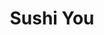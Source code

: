 ---
layout: place
title: "Sushi You"
permalink: /new-york/oakland-gardens/sushi-you.html
stateAbbr: NY
stateName: New York
cityName: Oakland Gardens
place_id: ChIJuXV3eY1hwokR-twu4LiPaRI
photos:
  - name: >-
      places/ChIJuXV3eY1hwokR-twu4LiPaRI/photos/AeeoHcKf-NhwOQmXtVWD_mvxUUrLyGYn3mMfNtPxvWg32enanvjRCvFYm1hWpeW-JX4U4xNwWEXpv0eudPyP3GewmGjxIEzBScOO8ngcqV16TutYHu7myq1Qnp7W4lRMopRX7_6_BMyKM-fHTrUDLjwoQjvcfa1gEFoLKgk7hAVcQqs1DwN4yxhf_dgTbFI_dyQgaxvAAD6ulmbYppCUZc6alz_TKEYIez7pIncUrfL8WpooffbUfGRjPOtLim9NNDA2RRdTJUPE3Rp_fZLa2_tulAGYAXV2xUB_bhz0HTj4oNBLSKC7h0q7pZbgLjgGVtxLGVbHEqjBDBJKC29t93MQ1AQs-1m5RhbYhUM65ZQqAiNXNWlMss-RxC986clf2aGgKhmQMA9cMr1MVpjUDPpfOwhIYvYcF0qsUmYv_Cmz2tt9VTM4
    widthPx: 4032
    heightPx: 2688
    authorAttributions:
      - displayName: Quentin Hodges
        uri: https://maps.google.com/maps/contrib/106294995540909039160
        photoUri: >-
          https://lh3.googleusercontent.com/a-/ALV-UjUzlxevRZo3JeGA9YqFRcZ8pTQTSTgtgmNUrLkZKv2rd98ky-8Rsw=s100-p-k-no-mo
    flagContentUri: >-
      https://www.google.com/local/imagery/report/?cb_client=maps_api_places.places_api&image_key=!1e10!2sCIHM0ogKEICAgIDky-zlsAE&hl=en-US
    googleMapsUri: >-
      https://www.google.com/maps/place//data=!3m4!1e2!3m2!1sCIHM0ogKEICAgIDky-zlsAE!2e10!4m2!3m1!1s0x89c2618d797775b9:0x12698fb8e02edcfa
  - name: >-
      places/ChIJuXV3eY1hwokR-twu4LiPaRI/photos/AeeoHcKTm_5UIuV1bLsbyQPDdOLAw6ph5j4_-qVZaqbL2RAbUppoEFUKSYdFiW3DyqO4aLljs48eOlpHa0_u8TQ0eNi-XirC2g_N3KsAqKBw4JKcjDC497naG-XAFloMFKxtSEucEmp5MZg_ldV7RxGeDjE5NV6Ip40XzFrijfxew3X8KThAd_GTaVSblSfhXcraVuZyk9SiHNrW394RSvn4BRBD3WGp7v3P6iH5xVO8DFQz-LBI2DOkQFK5qfpVAQKr2FU4Mqa_SD1_0WXoHM3_9fesdWOUa5N43GNUKfbUDHH1nj0-eR0ODAbFrNB5JKRV4Hm5B5mnH4wPJBYExejBROXjelndgxUiwQdAuMNJweABjFswExEe5i8iilxbNfBgr25OolUgkicOxlDvUDLSqyYSK7icGPrJhEArzO2kr4U3QYw
    widthPx: 4608
    heightPx: 2112
    authorAttributions:
      - displayName: Andrey Laz
        uri: https://maps.google.com/maps/contrib/105755752335496921986
        photoUri: >-
          https://lh3.googleusercontent.com/a-/ALV-UjX4gsZgUVzzjOLZ6IgVvj1boRnvzk_cg7Uwd38KWNUoQTWSjKeR=s100-p-k-no-mo
    flagContentUri: >-
      https://www.google.com/local/imagery/report/?cb_client=maps_api_places.places_api&image_key=!1e10!2sCIHM0ogKEICAgIDsvLPl1QE&hl=en-US
    googleMapsUri: >-
      https://www.google.com/maps/place//data=!3m4!1e2!3m2!1sCIHM0ogKEICAgIDsvLPl1QE!2e10!4m2!3m1!1s0x89c2618d797775b9:0x12698fb8e02edcfa
  - name: >-
      places/ChIJuXV3eY1hwokR-twu4LiPaRI/photos/AeeoHcJOGlQ0kcbbCjV14LEuxuhBPjb2r5yM5piFadLwEKGPHJdLvrny7gIWASCmLR7xA4_k8rEv-v8s4oWlXA7XqtptTlDyXyobCfEz_A21R1tRRPiXe0zO1SygR3sXMYabkNLmNRFBkwkacwoVHrbBDt6T3NqEYTdLXoOkpIt8QWhN3I7LmR6RAYRlGFcwoNx2Daz9jBqtU9787wN2Z8jLdEPIm7bv4XlbgT0aTnab5ctPI3bJtCeLtUCqJTcAwb2EtYeMt0Za3Wu6uhUS7jKJKHr3S-zj8AFS5Hy0abBoxtAhAIrwezFrozl6JeDGC0BrVG2tQ_oSuTeDPlRztD9Aq4O6xlYfzMIW0POcZlEws6UFkHv0nrY_CFRVP4fOnQH5Pl0SeBGRA9-rJODodlDqzq6qpUnwxsmZsXYbKoPC4TPa2o-V
    widthPx: 3024
    heightPx: 4032
    authorAttributions:
      - displayName: Maria Carullo
        uri: https://maps.google.com/maps/contrib/118147969890165430712
        photoUri: >-
          https://lh3.googleusercontent.com/a-/ALV-UjUbmHvSut6ocyuTcyYU65R3utpE3khCGgPSmY4J_xtrF141Gsgq=s100-p-k-no-mo
    flagContentUri: >-
      https://www.google.com/local/imagery/report/?cb_client=maps_api_places.places_api&image_key=!1e10!2sCIHM0ogKEICAgICZibbgsgE&hl=en-US
    googleMapsUri: >-
      https://www.google.com/maps/place//data=!3m4!1e2!3m2!1sCIHM0ogKEICAgICZibbgsgE!2e10!4m2!3m1!1s0x89c2618d797775b9:0x12698fb8e02edcfa
  - name: >-
      places/ChIJuXV3eY1hwokR-twu4LiPaRI/photos/AeeoHcKyJ-9Jfr2lD1jp5vA4brKLw9N-QgQdWVBkqtuer_3UTWYpd4YYuXY0JN4944AF2XfqH3dZmI2qbbXXANrq9qqMk8ivb-buKFCzItv1JEKmPwykNtrPnLJ9E-9Ub3ZKToUArtEF73iChRGfpXAElsc-feZzli_ISS683i-4vQ5An93JmdB2jJD0-n802mf97FYR4LtTz-goDQtr8hsOFadof-k8IgYc3kWeO8a42nm7-qPelNXLihNXB6SEZf8dinJs7RdsqiB5lK-3AnfixRcp6g30uno7NkZ_VZSclMacSoFIirDtw-jAb9k-x6SqbmiQGDbs2fNGZfFzkpt3OtshYOMi59kLi_84Y1s_O9v-6vC03K9zEJzmLz3rbvEX6OcRez7eJMAU_SndCZUIakL1KRIfDCFIvB6RPv1A_rMDeBhd
    widthPx: 4032
    heightPx: 3024
    authorAttributions:
      - displayName: J L
        uri: https://maps.google.com/maps/contrib/111388679009799691958
        photoUri: >-
          https://lh3.googleusercontent.com/a-/ALV-UjWVCAVLW7tlwRSq3Pz1FjyE3I2pjLQpB8xCuVMGFvqurEsJABd2Sw=s100-p-k-no-mo
    flagContentUri: >-
      https://www.google.com/local/imagery/report/?cb_client=maps_api_places.places_api&image_key=!1e10!2sCIHM0ogKEICAgICDv8yhyAE&hl=en-US
    googleMapsUri: >-
      https://www.google.com/maps/place//data=!3m4!1e2!3m2!1sCIHM0ogKEICAgICDv8yhyAE!2e10!4m2!3m1!1s0x89c2618d797775b9:0x12698fb8e02edcfa
  - name: >-
      places/ChIJuXV3eY1hwokR-twu4LiPaRI/photos/AeeoHcKR2P4A3Brfm_yZ0BZSgt4RC4B8daGzoiNoIquZMEX_6hdChdT6N7EZMYeljB9k1Xl6UPCDxI1QS4glZqyTOqmarxvh_4VGSlaY2Bv5nLyUuhNw-KzLbJDWVMM-WeJ0AuuwwWvxpLyBDMWa9I69w3yF_gs7SEc_DsCvFP4m2RdFshh7G8Ld1qEr4hm2J7wlZY1_L-qdJxsB1ffbvqtqT7sHkO_Tx0XUwIEpbgoupe-z-VwYB5T_4IZcgkgUH-853BgdwmsZ1DBz6BgEtPOIicaTVkmcqztDVPUM7UOdvz_yPC2g7d7-EGxHrCgWVokGpoDhYotR1-rGcB8-vVks7k5bUs9lHMpzQD7DIcmAqQdHa0mVZIoUcQUoNkJYLnYccMHtOZixoiE9FdJxHJBmufxOzgiRDuKvGm4Jop-bkz9Xrg
    widthPx: 4000
    heightPx: 2252
    authorAttributions:
      - displayName: Gokul Kalla
        uri: https://maps.google.com/maps/contrib/105374478427447598206
        photoUri: >-
          https://lh3.googleusercontent.com/a-/ALV-UjU0hkX0YJTc22bMBKZMLcndUvGQB8dho3I8_H4NGHkKKZVpGGRsAw=s100-p-k-no-mo
    flagContentUri: >-
      https://www.google.com/local/imagery/report/?cb_client=maps_api_places.places_api&image_key=!1e10!2sCIHM0ogKEICAgICD3c3rHA&hl=en-US
    googleMapsUri: >-
      https://www.google.com/maps/place//data=!3m4!1e2!3m2!1sCIHM0ogKEICAgICD3c3rHA!2e10!4m2!3m1!1s0x89c2618d797775b9:0x12698fb8e02edcfa
  - name: >-
      places/ChIJuXV3eY1hwokR-twu4LiPaRI/photos/AeeoHcJZflnHHQiJWK7NuNI2GXLm5a8IwxdN4GrlaSVb3XKGgjxKiIAsxhp41108lL9RFoN56AHdI96WSAey7qKmDj4aDi18zALBTWait6LxtQk5fCMuE3TjPCXC09gNZtQFQ__t_vX4qIk6A3yxrh_ZO5-YrwP0nQKtkNTVqxnYKIg0kXwLYUWhBWVPJB4GdHuAL1EcCjIpdHMxvwqHaQJOBT-YcnZpQn3B6YJsQy_MjSQlUKztA93GKywa8m3zGR3rX3LPHJ3i05eUrOKvVJ7Di652wmdUs_HUMxdAJnKpbZeZuVRFlYvGwXF6TyuvQ2URlOKCVyj2Slxm95l8bvECneUM5RYIypk7EtEVZwKayTixX2JEYHaL0Lamyij99eOaI9pH2V8XEN7JvuowVZfLD-zWa8bMmYZOkTXtpRFG2Z0w6vTr
    widthPx: 4000
    heightPx: 2252
    authorAttributions:
      - displayName: Gokul Kalla
        uri: https://maps.google.com/maps/contrib/105374478427447598206
        photoUri: >-
          https://lh3.googleusercontent.com/a-/ALV-UjU0hkX0YJTc22bMBKZMLcndUvGQB8dho3I8_H4NGHkKKZVpGGRsAw=s100-p-k-no-mo
    flagContentUri: >-
      https://www.google.com/local/imagery/report/?cb_client=maps_api_places.places_api&image_key=!1e10!2sCIHM0ogKEICAgICD3c3rnAE&hl=en-US
    googleMapsUri: >-
      https://www.google.com/maps/place//data=!3m4!1e2!3m2!1sCIHM0ogKEICAgICD3c3rnAE!2e10!4m2!3m1!1s0x89c2618d797775b9:0x12698fb8e02edcfa
  - name: >-
      places/ChIJuXV3eY1hwokR-twu4LiPaRI/photos/AeeoHcLCe0OsZy2svF_X36DW_mCjKYk8BERY_Fj0cCpnbJAi4vOllygy0ZZqo2UXz-kec9cBI4ZTJm0rNn_wqDKE7Qayug-u7uPs3dQDixDf3xD-NLiqqSK-SsLImXgC4TVnpjBzsJ0EOVo98qg78w2eAPzhAC_c8B2io4DYj6qT5ctFBAlez2k3wcOfJnRuwBgrLyRWLbymphkVEzvy6QMQ1g_w5nWDOUlWXKblMsMU3Y0NsBfJJoIqhiJJPnuhZuEyVDmRCc8rQTBYL0duK-URL0OVAG7YDNJ8e8ItllT9smwf-MgZ-ECH2TJohSGpYk8omq4YuzBhyEB1je2KOZJVgibFnNBECBtPsn3YYIpxTNl2W5zqFEQXLRMahd1n45cn94K0-okZ8o3FUxS4qdzBfjmgurEUku7ykHnMlGwMLtDhDg
    widthPx: 3000
    heightPx: 4000
    authorAttributions:
      - displayName: David Ng
        uri: https://maps.google.com/maps/contrib/107310110914975465854
        photoUri: >-
          https://lh3.googleusercontent.com/a-/ALV-UjX1zoqAMMDUc-osBeagowkhgYywJs6Zgg2zsSKRhfYKPNGP6U5a=s100-p-k-no-mo
    flagContentUri: >-
      https://www.google.com/local/imagery/report/?cb_client=maps_api_places.places_api&image_key=!1e10!2sCIHM0ogKEICAgICt8p7nCw&hl=en-US
    googleMapsUri: >-
      https://www.google.com/maps/place//data=!3m4!1e2!3m2!1sCIHM0ogKEICAgICt8p7nCw!2e10!4m2!3m1!1s0x89c2618d797775b9:0x12698fb8e02edcfa
  - name: >-
      places/ChIJuXV3eY1hwokR-twu4LiPaRI/photos/AeeoHcLRGx6PEIvQT-edsjs_mvbX1GMRnGzOa6y7aN3LWXmsoCf9V4CDJmkpVPTPQX3yCrUbmqruFoZ2JgL-rJnKe1vGXBdRB_XZvPnxW5gvhlGhOw25QHFfT2sPrg5nHiU1yef-aR1Ci0H4kAfNf2xdjfJ-wyBcbLBy4AZmIJQSjQT7CReM913woP_PmVIRVJJzAhjr9pnz2lqHSghr5KHH1PjDBqwSQtnKoAgPhF3rCxVfIgMxVYOsKHbPCqi4IXzhjNxxyn52clNPAFb8WRtEZGRv99BlZhGbbRS-V6HXsPstDw3O8awjaTVtJIjnFfQ1bozlTnGFEXw9UqgoMcep56Fn5ZR2StfsHHULYwKULDb0pt2Js1c7FUVlYLTTJn-P1eIO5oXwcXS6hckBuKCTOkcfkpmjFLInk_okN-DB1sM
    widthPx: 3072
    heightPx: 4080
    authorAttributions:
      - displayName: Navin Reddi
        uri: https://maps.google.com/maps/contrib/108031259740049169799
        photoUri: >-
          https://lh3.googleusercontent.com/a-/ALV-UjXtoIrUr1nreANrOIRw_PKRw9Wp5k2mIc4JVeQS0mwz-G3IrFPlnA=s100-p-k-no-mo
    flagContentUri: >-
      https://www.google.com/local/imagery/report/?cb_client=maps_api_places.places_api&image_key=!1e10!2sCIHM0ogKEICAgICZiqjEXg&hl=en-US
    googleMapsUri: >-
      https://www.google.com/maps/place//data=!3m4!1e2!3m2!1sCIHM0ogKEICAgICZiqjEXg!2e10!4m2!3m1!1s0x89c2618d797775b9:0x12698fb8e02edcfa
  - name: >-
      places/ChIJuXV3eY1hwokR-twu4LiPaRI/photos/AeeoHcKvIfSr7QON6Gmtlth9PwYXh-nulCURomArAZQguiBtirhAO9hmpdBOa3o_Kat_P5ApsJ19PMlWpqf7USE4Uh6w8oLAk4Q9H_K6q-XdbO8r00FYTXHjXyjbrz7Bhte2nxCAH211UrKNyySLE6cIKqpNywRzgFkq6vhwGX0l82FWhnJqKtcqKGALDleU6z8l6BDKXGEjucbZrKcGMLK-kAN60ZZbSGyg5fkjEjHA5_C-JOEG7cCJPXa874-Iiw1sW3plRgDWCz6LeD5f1zzNoYHoO7rbHoj0786omp9L9IyrYfBlF0GTcs0gqROSA-lVArFdWdUdrYWGqXd_BJekpjZBEAYhPxKHSBQk8WH74wXuYa_tnNL0IiMVqlofy9LduGFJNlULKCZzg9KXTstCZHLYZ2U4yX-9hSLFuTNzpbto3Kw
    widthPx: 4080
    heightPx: 3072
    authorAttributions:
      - displayName: Navin Reddi
        uri: https://maps.google.com/maps/contrib/108031259740049169799
        photoUri: >-
          https://lh3.googleusercontent.com/a-/ALV-UjXtoIrUr1nreANrOIRw_PKRw9Wp5k2mIc4JVeQS0mwz-G3IrFPlnA=s100-p-k-no-mo
    flagContentUri: >-
      https://www.google.com/local/imagery/report/?cb_client=maps_api_places.places_api&image_key=!1e10!2sCIHM0ogKEICAgICZiqjU6wE&hl=en-US
    googleMapsUri: >-
      https://www.google.com/maps/place//data=!3m4!1e2!3m2!1sCIHM0ogKEICAgICZiqjU6wE!2e10!4m2!3m1!1s0x89c2618d797775b9:0x12698fb8e02edcfa
  - name: >-
      places/ChIJuXV3eY1hwokR-twu4LiPaRI/photos/AeeoHcLXI7VnztbO8YWADQnzUJgk-_V1mzOQCw6xdkioO8F5hcyvNtVXylasMKhPF5SrsVl4FekxDTJq3_9zWLk7NB2yCyjuY-ulNP3yk9o9aDEDvBcM1HnSdZ83IM1EQXD-nwqTZq9gBM3fFO3Z7CB-T6OHigsFtjWR-moOyLv5FJenGHIzzXFmkjeJ8lobEe4Qx0zuLa8tbzN6F0sQKfMOgvEaqXKT5UfU6x_G2_sg_27XxgKXsw-Hn_HDqqIdTipUlWlFTIrHEMt3ORsvjzTPkpkLsOLyXkyRVzRVXbgilmfFtBeUG0s4qrYRIkyswequoekQHszlHH0aPjVnSsjW99GwbA6YP4Yb-btTov5UCME1E75xGkvD_pbXhPhx5GH1RGArcV7U55ivPU-2zkctgPyqnpu4sEl3ouoBAZ-LeONBl-M
    widthPx: 3024
    heightPx: 4032
    authorAttributions:
      - displayName: Sunny B
        uri: https://maps.google.com/maps/contrib/107848971501651200759
        photoUri: >-
          https://lh3.googleusercontent.com/a-/ALV-UjVXfZTKopncFuzLnrwkmXe9el4CrAAdiW9N0r4MzoMg0D_HlUou=s100-p-k-no-mo
    flagContentUri: >-
      https://www.google.com/local/imagery/report/?cb_client=maps_api_places.places_api&image_key=!1e10!2sCIHM0ogKEICAgIDRsbHvngE&hl=en-US
    googleMapsUri: >-
      https://www.google.com/maps/place//data=!3m4!1e2!3m2!1sCIHM0ogKEICAgIDRsbHvngE!2e10!4m2!3m1!1s0x89c2618d797775b9:0x12698fb8e02edcfa
address: 215-05 73rd Ave, Oakland Gardens, NY 11364, USA
street: 215-05 73rd Ave
city: Oakland Gardens
state: NY
zip: '11364'
country: USA
neighborhood: Oakland Gardens
latitude: '40.740803'
longitude: '-73.759105'
accessibility_options:
  wheelchairAccessibleEntrance: true
  wheelchairAccessibleRestroom: true
  wheelchairAccessibleSeating: true
business_status: OPERATIONAL
name: Sushi You
google_maps_links:
  directionsUri: >-
    https://www.google.com/maps/dir//''/data=!4m7!4m6!1m1!4e2!1m2!1m1!1s0x89c2618d797775b9:0x12698fb8e02edcfa!3e0
  placeUri: https://maps.google.com/?cid=1326749589435243770
  writeAReviewUri: >-
    https://www.google.com/maps/place//data=!4m3!3m2!1s0x89c2618d797775b9:0x12698fb8e02edcfa!12e1
  reviewsUri: >-
    https://www.google.com/maps/place//data=!4m4!3m3!1s0x89c2618d797775b9:0x12698fb8e02edcfa!9m1!1b1
  photosUri: >-
    https://www.google.com/maps/place//data=!4m3!3m2!1s0x89c2618d797775b9:0x12698fb8e02edcfa!10e5
primary_type: Sushi Restaurant
opening_hours:
  regular: null
  current: null
secondary_opening_hours:
  regular:
    weekdayDescriptions: null
    type: null
  current:
    weekdayDescriptions: null
    type: null
phone: null
price_level: null
price_range: null
rating: null
rating_count: 0
website: null
description: null
reviews: null
parking_options: null
payment_options: null
allow_dogs: null
curbside_pickup: null
delivery: null
dine_in: null
good_for_children: null
good_for_groups: null
good_for_sports: null
live_music: null
menu_for_children: null
outdoor_seating: null
reservable: null
restroom: null
serves_beer: null
serves_breakfast: null
serves_brunch: null
serves_cocktails: null
serves_coffee: null
serves_dinner: null
serves_dessert: null
serves_lunch: null
serves_vegetarian_food: null
serves_wine: null
takeout: null
slug: Sushi-You

---
